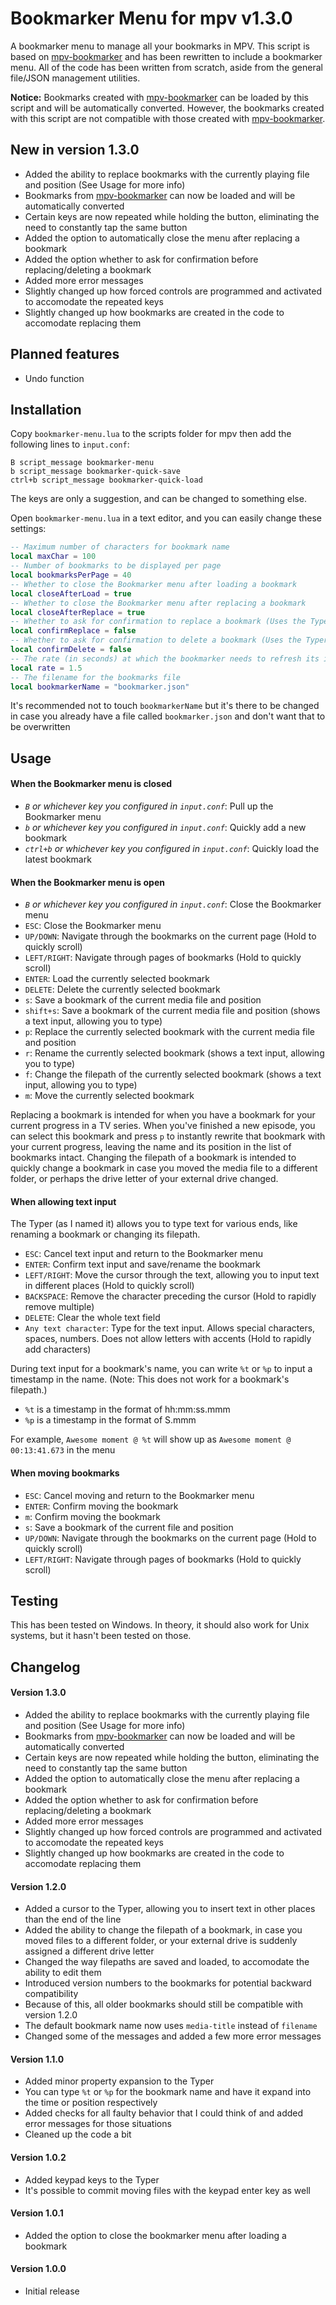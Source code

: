 # Bookmarker Menu for mpv v1.3.0

A bookmarker menu to manage all your bookmarks in MPV. This script is based on [mpv-bookmarker](https://github.com/nimatrueway/mpv-bookmark-lua-script) and has been rewritten to include a bookmarker menu. All of the code has been written from scratch, aside from the general file/JSON management utilities.

**Notice:** Bookmarks created with [mpv-bookmarker](https://github.com/nimatrueway/mpv-bookmark-lua-script) can be loaded by this script and will be automatically converted. However, the bookmarks created with this script are not compatible with those created with [mpv-bookmarker](https://github.com/nimatrueway/mpv-bookmark-lua-script).

## New in version 1.3.0

* Added the ability to replace bookmarks with the currently playing file and position (See Usage for more info)
* Bookmarks from [mpv-bookmarker](https://github.com/nimatrueway/mpv-bookmark-lua-script) can now be loaded and will be automatically converted
* Certain keys are now repeated while holding the button, eliminating the need to constantly tap the same button
* Added the option to automatically close the menu after replacing a bookmark
* Added the option whether to ask for confirmation before replacing/deleting a bookmark
* Added more error messages
* Slightly changed up how forced controls are programmed and activated to accomodate the repeated keys
* Slightly changed up how bookmarks are created in the code to accomodate replacing them

## Planned features

* Undo function

## Installation

Copy `bookmarker-menu.lua` to the scripts folder for mpv then add the following lines to `input.conf`:

```
B script_message bookmarker-menu
b script_message bookmarker-quick-save
ctrl+b script_message bookmarker-quick-load
```

The keys are only a suggestion, and can be changed to something else.

Open `bookmarker-menu.lua` in a text editor, and you can easily change these settings:

```lua
-- Maximum number of characters for bookmark name
local maxChar = 100
-- Number of bookmarks to be displayed per page
local bookmarksPerPage = 40
-- Whether to close the Bookmarker menu after loading a bookmark
local closeAfterLoad = true
-- Whether to close the Bookmarker menu after replacing a bookmark
local closeAfterReplace = true
-- Whether to ask for confirmation to replace a bookmark (Uses the Typer for confirmation)
local confirmReplace = false
-- Whether to ask for confirmation to delete a bookmark (Uses the Typer for confirmation)
local confirmDelete = false
-- The rate (in seconds) at which the bookmarker needs to refresh its interface; lower is more frequent
local rate = 1.5
-- The filename for the bookmarks file
local bookmarkerName = "bookmarker.json"
```

It's recommended not to touch `bookmarkerName` but it's there to be changed in case you already have a file called `bookmarker.json` and don't want that to be overwritten

## Usage

#### When the Bookmarker menu is closed

* *`B` or whichever key you configured in `input.conf`*: Pull up the Bookmarker menu
* *`b` or whichever key you configured in `input.conf`*: Quickly add a new bookmark
* *`ctrl+b` or whichever key you configured in `input.conf`*: Quickly load the latest bookmark

#### When the Bookmarker menu is open

* *`B` or whichever key you configured in `input.conf`*: Close the Bookmarker menu
* `ESC`: Close the Bookmarker menu
* `UP/DOWN`: Navigate through the bookmarks on the current page (Hold to quickly scroll)
* `LEFT/RIGHT`: Navigate through pages of bookmarks (Hold to quickly scroll)
* `ENTER`: Load the currently selected bookmark
* `DELETE`: Delete the currently selected bookmark
* `s`: Save a bookmark of the current media file and position
* `shift+s`: Save a bookmark of the current media file and position (shows a text input, allowing you to type)
* `p`: Replace the currently selected bookmark with the current media file and position
* `r`: Rename the currently selected bookmark (shows a text input, allowing you to type)
* `f`: Change the filepath of the currently selected bookmark (shows a text input, allowing you to type)
* `m`: Move the currently selected bookmark

Replacing a bookmark is intended for when you have a bookmark for your current progress in a TV series. When you've finished a new episode, you can select this bookmark and press `p` to instantly rewrite that bookmark with your current progress, leaving the name and its position in the list of bookmarks intact.
Changing the filepath of a bookmark is intended to quickly change a bookmark in case you moved the media file to a different folder, or perhaps the drive letter of your external drive changed.

#### When allowing text input

The Typer (as I named it) allows you to type text for various ends, like renaming a bookmark or changing its filepath.

* `ESC`: Cancel text input and return to the Bookmarker menu
* `ENTER`: Confirm text input and save/rename the bookmark
* `LEFT/RIGHT`: Move the cursor through the text, allowing you to input text in different places (Hold to quickly scroll)
* `BACKSPACE`: Remove the character preceding the cursor (Hold to rapidly remove multiple)
* `DELETE`: Clear the whole text field
* `Any text character`: Type for the text input. Allows special characters, spaces, numbers. Does not allow letters with accents (Hold to rapidly add characters)

During text input for a bookmark's name, you can write `%t` or `%p` to input a timestamp in the name. (Note: This does not work for a bookmark's filepath.)

* `%t` is a timestamp in the format of hh:mm:ss.mmm
* `%p` is a timestamp in the format of S.mmm

For example, `Awesome moment @ %t` will show up as `Awesome moment @ 00:13:41.673` in the menu

#### When moving bookmarks

* `ESC`: Cancel moving and return to the Bookmarker menu
* `ENTER`: Confirm moving the bookmark
* `m`: Confirm moving the bookmark
* `s`: Save a bookmark of the current file and position
* `UP/DOWN`: Navigate through the bookmarks on the current page (Hold to quickly scroll)
* `LEFT/RIGHT`: Navigate through pages of bookmarks (Hold to quickly scroll)

## Testing

This has been tested on Windows. In theory, it should also work for Unix systems, but it hasn't been tested on those.

## Changelog

#### Version 1.3.0

* Added the ability to replace bookmarks with the currently playing file and position (See Usage for more info)
* Bookmarks from [mpv-bookmarker](https://github.com/nimatrueway/mpv-bookmark-lua-script) can now be loaded and will be automatically converted
* Certain keys are now repeated while holding the button, eliminating the need to constantly tap the same button
* Added the option to automatically close the menu after replacing a bookmark
* Added the option whether to ask for confirmation before replacing/deleting a bookmark
* Added more error messages
* Slightly changed up how forced controls are programmed and activated to accomodate the repeated keys
* Slightly changed up how bookmarks are created in the code to accomodate replacing them

#### Version 1.2.0

* Added a cursor to the Typer, allowing you to insert text in other places than the end of the line
* Added the ability to change the filepath of a bookmark, in case you moved files to a different folder, or your external drive is suddenly assigned a different drive letter
* Changed the way filepaths are saved and loaded, to accomodate the ability to edit them
* Introduced version numbers to the bookmarks for potential backward compatibility
* Because of this, all older bookmarks should still be compatible with version 1.2.0
* The default bookmark name now uses `media-title` instead of `filename`
* Changed some of the messages and added a few more error messages

#### Version 1.1.0

* Added minor property expansion to the Typer
* You can type `%t` or `%p` for the bookmark name and have it expand into the time or position respectively
* Added checks for all faulty behavior that I could think of and added error messages for those situations
* Cleaned up the code a bit

#### Version 1.0.2

* Added keypad keys to the Typer
* It's possible to commit moving files with the keypad enter key as well

#### Version 1.0.1

* Added the option to close the bookmarker menu after loading a bookmark

#### Version 1.0.0

* Initial release

